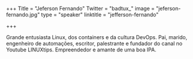 +++
Title = "Jeferson Fernando"
Twitter = "badtux_"
image = "jeferson-fernando.jpg"
type = "speaker"
linktitle = "jefferson-fernando"

+++


Grande entusiasta Linux, dos containers e da cultura DevOps. Pai, marido, engenheiro de automações, escritor, palestrante e fundador do canal no Youtube LINUXtips. Empreendedor e amante de uma boa IPA.
